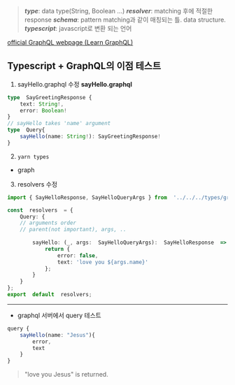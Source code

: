 >***type***: data type(String, Boolean ...)
>***resolver***: matching 후에 적절한 response
>***schema***: pattern matching과 같이 매칭되는 틀. data structure.
>***typescript***: javascript로 변환 되는 언어

[official GraphQL webpage (Learn GraphQL)](https://graphql.org/learn/schema/)



## Typescript + GraphQL의 이점 테스트

1. sayHello.graphql 수정
**sayHello.graphql**

```typescript
type  SayGreetingResponse {
	text: String!,
	error: Boolean!
}
// sayHello takes 'name' argument
type  Query{
	sayHello(name: String!): SayGreetingResponse!
}
```
2. `yarn types`

- graph


3. resolvers 수정
```typescript
import { SayHelloResponse, SayHelloQueryArgs } from  '../../../types/graph';

const  resolvers  = {
	Query: {
	// arguments order
	// parent(not important), args, ..
	
		sayHello: (_, args:  SayHelloQueryArgs):  SayHelloResponse  => {
			return {
				error: false,
				text: 'love you ${args.name}'
			};
		}
	}
};
export  default  resolvers;
```



-------------

- graphql 서버에서 query 테스트

```typescript
query {
	sayHello(name: "Jesus"){
		error,
		text
	}
}
```

> "love you Jesus" is returned.

<!--stackedit_data:
eyJoaXN0b3J5IjpbLTEyNzk5MTM1ODEsLTExODIwNjA4MzIsMT
U1Njk1MTkwOSwxMTgxODQ4NzE5LDYzNTkyMjgyMSwxOTI1Mjkx
Mjg5LDg0OTkwODkxMSwtMTc3NTM1NTE2NCwtMTUyNjU1Mzg1Mi
wtMTY5Njg0MjIyMiwtODM3MTA5NTU0LC0yMDg4NzQ2NjEyXX0=

-->